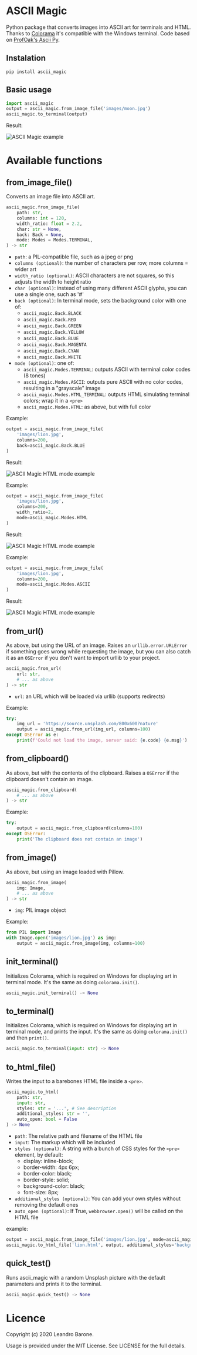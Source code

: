 # ASCII Magic

Python package that converts images into ASCII art for terminals and HTML. Thanks to [Colorama](https://github.com/tartley/colorama) it's compatible with the Windows terminal. Code based on [ProfOak's Ascii Py](https://github.com/ProfOak/Ascii_py/).

## Instalation

    pip install ascii_magic

## Basic usage

```python
import ascii_magic
output = ascii_magic.from_image_file('images/moon.jpg')
ascii_magic.to_terminal(output)
```

Result:

![ASCII Magic example](https://raw.githubusercontent.com/LeandroBarone/python-ascii_magic/master/example_moon.png)

# Available functions

## from_image_file()

Converts an image file into ASCII art.

```python
ascii_magic.from_image_file(
    path: str,
    columns: int = 120,
    width_ratio: float = 2.2,
    char: str = None,
    back: Back = None,
    mode: Modes = Modes.TERMINAL,
) -> str
```

- ```path```: a PIL-compatible file, such as a jpeg or png
- ```columns (optional)```: the number of characters per row, more columns = wider art
- ```width_ratio (optional)```: ASCII characters are not squares, so this adjusts the width to height ratio
- ```char (optional)```: instead of using many different ASCII glyphs, you can use a single one, such as '#'
- ```back (optional)```: In terminal mode, sets the background color with one of:
  - ```ascii_magic.Back.BLACK```
  - ```ascii_magic.Back.RED```
  - ```ascii_magic.Back.GREEN```
  - ```ascii_magic.Back.YELLOW```
  - ```ascii_magic.Back.BLUE```
  - ```ascii_magic.Back.MAGENTA```
  - ```ascii_magic.Back.CYAN```
  - ```ascii_magic.Back.WHITE```
- ```mode (optional)```: one of:
  - ```ascii_magic.Modes.TERMINAL```: outputs ASCII with terminal color codes (8 tones)
  - ```ascii_magic.Modes.ASCII```: outputs pure ASCII with no color codes, resulting in a "grayscale" image
  - ```ascii_magic.Modes.HTML_TERMINAL```: outputs HTML simulating terminal colors; wrap it in a ```<pre>```
  - ```ascii_magic.Modes.HTML```: as above, but with full color

Example:

```python
output = ascii_magic.from_image_file(
    'images/lion.jpg',
    columns=200,
    back=ascii_magic.Back.BLUE
)
```

Result:

![ASCII Magic HTML mode example](https://raw.githubusercontent.com/LeandroBarone/python-ascii_magic/master/example_lion_blue.png)

Example:

```python
output = ascii_magic.from_image_file(
    'images/lion.jpg',
    columns=200,
    width_ratio=2,
    mode=ascii_magic.Modes.HTML
)
```

Result:

![ASCII Magic HTML mode example](https://raw.githubusercontent.com/LeandroBarone/python-ascii_magic/master/example_lion_html.png)

Example:

```python
output = ascii_magic.from_image_file(
    'images/lion.jpg',
    columns=200,
    mode=ascii_magic.Modes.ASCII
)
```

Result:

![ASCII Magic HTML mode example](https://raw.githubusercontent.com/LeandroBarone/python-ascii_magic/master/example_lion_ascii.png)

## from_url()

As above, but using the URL of an image. Raises an ```urllib.error.URLError``` if something goes wrong while requesting the image, but you can also catch it as an ```OSError``` if you don't want to import urllib to your project.

```python
ascii_magic.from_url(
    url: str,
    # ... as above
) -> str
```

- ```url```: an URL which will be loaded via urllib (supports redirects)

Example:

```python
try:
    img_url = 'https://source.unsplash.com/800x600?nature'
    output = ascii_magic.from_url(img_url, columns=100)
except OSError as e:
    print(f'Could not load the image, server said: {e.code} {e.msg}')
```

## from_clipboard()

As above, but with the contents of the clipboard. Raises a ```OSError``` if the clipboard doesn't contain an image.

```python
ascii_magic.from_clipboard(
    # ... as above
) -> str
```

Example:

```python
try:
    output = ascii_magic.from_clipboard(columns=100)
except OSError:
    print('The clipboard does not contain an image')
```

## from_image()

As above, but using an image loaded with Pillow.

```python
ascii_magic.from_image(
    img: Image,
    # ... as above
) -> str
```

- ```img```: PIL image object

Example:

```python
from PIL import Image
with Image.open('images/lion.jpg') as img:
    output = ascii_magic.from_image(img, columns=100)
```

## init_terminal()

Initializes Colorama, which is required on Windows for displaying art in terminal mode. It's the same as doing ```colorama.init()```.

```python
ascii_magic.init_terminal() -> None
```

## to_terminal()

Initializes Colorama, which is required on Windows for displaying art in terminal mode, and prints the input. It's the same as doing ```colorama.init()``` and then ```print()```.

```python
ascii_magic.to_terminal(input: str) -> None
```

## to_html_file()

Writes the input to a barebones HTML file inside a ```<pre>```.

```python
ascii_magic.to_html(
    path: str,
    input: str,
    styles: str = '...', # See description
    additional_styles: str = '',
    auto_open: bool = False
) -> None
```

- ```path```: The relative path and filename of the HTML file
- ```input```: The markup which will be included
- ```styles (optional)```: A string with a bunch of CSS styles for the ```<pre>``` element, by default:
  - display: inline-block;
  - border-width: 4px 6px;
  - border-color: black;
  - border-style: solid;
  - background-color: black;
  - font-size: 8px;
- ```additional_styles (optional)```: You can add your own styles without removing the default ones
- ```auto_open (optional)```: If True, ```webbrowser.open()``` will be called on the HTML file

example:

```python
output = ascii_magic.from_image_file('images/lion.jpg', mode=ascii_magic.Modes.HTML)
ascii_magic.to_html_file('lion.html', output, additional_styles='background: #222;')
```

## quick_test()

Runs ascii_magic with a random Unsplash picture with the default parameters and prints it to the terminal.

```python
ascii_magic.quick_test() -> None
```

# Licence

Copyright (c) 2020 Leandro Barone.

Usage is provided under the MIT License. See LICENSE for the full details.